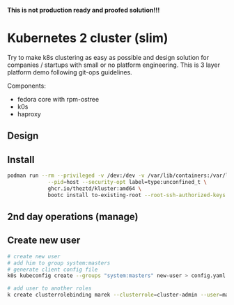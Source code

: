 **This is not production ready and proofed solution!!!**


# Kubernetes 2 cluster (slim)


Try to make k8s clustering as easy as possible and design solution for companies / startups with small or no platform engineering. This is 3 layer platform demo following git-ops guidelines.

Components:
 - fedora core with rpm-ostree
 - k0s
 - haproxy



## Design



## Install

```bash
podman run --rm --privileged -v /dev:/dev -v /var/lib/containers:/var/lib/containers -v /:/target \
             --pid=host --security-opt label=type:unconfined_t \
             ghcr.io/theztd/kluster:amd64 \
             bootc install to-existing-root --root-ssh-authorized-keys /target/root/.ssh/authorized_keys

```


## 2nd day operations (manage)




## Create new user

```bash
# create new user
# add him to group system:masters
# generate client config file
k0s kubeconfig create --groups "system:masters" new-user > config.yaml

# add user to another roles
k create clusterrolebinding marek --clusterrole=cluster-admin --user=marek

```
